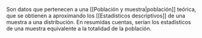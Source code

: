 
Son datos que pertenecen a una [[Población y muestra|población]] teórica, que se obtienen a aproximando los [[Estadísticos descriptivos]] de una muestra a una distribución. En resumidas cuentas, serían los estadísticos de una muestra equivalente a la totalidad de la población.


